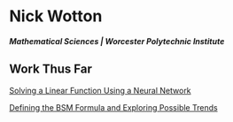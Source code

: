 # Nick Wotton
##### Mathematical Sciences | Worcester Polytechnic Institute

## Work Thus Far
[Solving a Linear Function Using a Neural Network](https://github.com/songqsh/MQP2019/blob/master/Nick/NN_linearfunction01.ipynb)

[Defining the BSM Formula and Exploring Possible Trends](https://github.com/songqsh/MQP2019/blob/master/Nick/BSM_formula_v01.ipynb)
